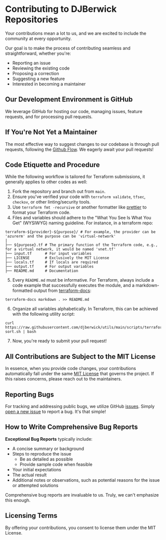 # Contributing to DJBerwick Repositories

Your contributions mean a lot to us, and we are excited to include the community at every opportunity.

Our goal is to make the process of contributing seamless and straightforward, whether you're:

- Reporting an issue
- Reviewing the existing code
- Proposing a correction
- Suggesting a new feature
- Interested in becoming a maintainer

## Our Development Environment is GitHub

We leverage GitHub for hosting our code, managing issues, feature requests, and for processing pull requests.

## If You're Not Yet a Maintainer

The most effective way to suggest changes to our codebase is through pull requests, following the [Github Flow](https://guides.github.com/introduction/flow/index.html). We eagerly await your pull requests!

## Code Etiquette and Procedure

While the following workflow is tailored for Terraform submissions, it generally applies to other codes as well:

1. Fork the repository and branch out from `main`.
2. Ensure you've verified your code with `terraform validate`, `tfsec`, `checkov`, or other linting/security tools.
3. Use `terraform fmt -recursive` or another formatter like [prettier](https://prettier.io/) to format your Terraform code.
4. Files and variables should adhere to the "What You See Is What You Get" (WYSIWYG) naming guideline. For instance, in a terraform repo:
```shell
terraform-${provider}-${purpose}/ # For example, the provider can be 'azurerm' and the purpose can be 'virtual-network'
|
├── ${purpose}.tf # The primary function of the Terraform code, e.g., for a virtual network, it would be named 'vnet.tf'
├── input.tf      # For input variables
├── LICENSE       # Exclusively the MIT License
├── locals.tf     # If locals are required
├── output.tf     # For output variables
├── README.md     # Documentation
```
5. Every `README.md` must be informative. For Terraform, always include a code example that successfully executes the module, and a markdown-formatted output from [terraform-docs](https://github.com/terraform-docs/terraform-docs):
```shell
terraform-docs markdown . >> README.md
```

6. Organize all variables alphabetically. In Terraform, this can be achieved with the following utility script:
```shell
curl https://raw.githubusercontent.com/djberwick/utils/main/scripts/terraform/tf-sort.sh | bash
```
7. Now, you're ready to submit your pull request!

## All Contributions are Subject to the MIT License

In essence, when you provide code changes, your contributions automatically fall under the same [MIT License](http://choosealicense.com/licenses/mit/) that governs the project. If this raises concerns, please reach out to the maintainers.

## Reporting Bugs

For tracking and addressing public bugs, we utilize GitHub [issues](https://github.com/briandk/transcriptase-atom/issues). Simply [open a new issue]() to report a bug. It's that simple!

## How to Write Comprehensive Bug Reports

**Exceptional Bug Reports** typically include:

- A concise summary or background
- Steps to reproduce the issue
  - Be as detailed as possible
  - Provide sample code when feasible
- Your initial expectations
- The actual result
- Additional notes or observations, such as potential reasons for the issue or attempted solutions

Comprehensive bug reports are invaluable to us. Truly, we can't emphasize this enough.

## Licensing Terms

By offering your contributions, you consent to license them under the MIT License.